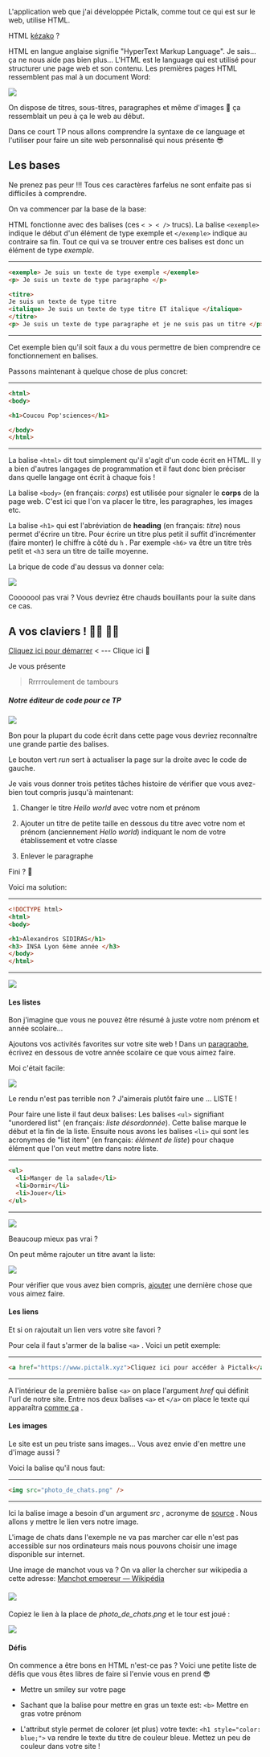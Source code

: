 L'application web que j'ai développée Pictalk, comme tout ce qui est sur le web, utilise HTML.

HTML [kézako](https://www.linternaute.fr/dictionnaire/fr/definition/quesaco/)  ?

HTML en langue anglaise signifie "HyperText Markup Language".  Je sais... ça ne nous aide pas bien plus... L'HTML est le language qui est utilisé pour structurer une page web et son contenu. Les premières pages HTML ressemblent pas mal à un document Word:

![](https://www.pierre-giraud.com/wp-content/uploads/2019/05/affichage-titres-h-html.png)

On dispose de titres, sous-titres, paragraphes et même d'images 🤩 ça ressemblait un peu à ça le web au début.

Dans ce court TP nous allons comprendre la syntaxe de ce language et l'utiliser pour faire un site web personnalisé qui nous présente 😎

## Les bases

Ne prenez pas peur !!! Tous ces caractères farfelus ne sont enfaite pas si difficiles à comprendre. 

On va commencer par la base de la base: 

HTML fonctionne avec des balises (ces `< > < />` trucs). La balise `<exemple>` indique le début d'un élément de type exemple  et `</exemple>` indique au contraire sa fin. Tout ce qui va se trouver entre ces balises est donc un élément de type *exemple*.

---
```html
<exemple> Je suis un texte de type exemple </exemple>
<p> Je suis un texte de type paragraphe </p>
```
```html
<titre>
Je suis un texte de type titre
<italique> Je suis un texte de type titre ET italique </italique>
</titre>
<p> Je suis un texte de type paragraphe et je ne suis pas un titre </p>
```
---
Cet exemple bien qu'il soit faux a du vous permettre de bien comprendre ce fonctionnement en balises.

Passons maintenant à quelque chose de plus concret: 

---
```html
<html>
<body>

<h1>Coucou Pop'sciences</h1>

</body>
</html>
```
---
La balise `<html>` dit tout simplement qu'il s'agit d'un code écrit en HTML. Il y a bien d'autres langages de programmation et il faut donc bien préciser dans quelle langage ont écrit à chaque fois !

La balise `<body>` (en français: *corps*)  est utilisée pour signaler le **corps** de la page web. C'est ici que l'on va placer le titre, les paragraphes, les images etc.

La balise `<h1>`  qui est l'abréviation de **heading** (en français: *titre*) nous permet d'écrire un titre. Pour écrire un titre plus petit il suffit d'incrémenter (faire monter) le chiffre à côté du `h` . Par exemple `<h6>` va être un titre très petit et `<h3` sera un titre de taille moyenne.

La brique de code d'au dessus va donner cela: 



![](/assets/img/2022-01-26-11-52-40-image.png)

 Cooooool pas vrai ? Vous devriez être chauds bouillants pour la suite dans ce cas.

## A vos claviers ! 👩‍💻 👨‍💻

[Cliquez ici pour démarrer](https://www.w3schools.com/html/tryit.asp?filename=tryhtml_elements) < --- Clique ici 🤗

Je vous présente

> Rrrrroulement de tambours

##### Notre éditeur de code pour ce TP

![](/assets/img/2022-01-26-14-44-15-image.png)

Bon pour la plupart du code écrit dans cette page vous devriez reconnaître une grande partie des balises.

Le bouton vert *run* sert à actualiser la page sur la droite avec le code de gauche.

Je vais vous donner trois petites tâches histoire de vérifier que vous avez-bien tout compris jusqu'à maintenant:

1. Changer le titre *Hello world* avec votre nom et prénom

2. Ajouter un titre de petite taille en dessous du titre avec votre nom et prénom (anciennement *Hello world*) indiquant le nom de votre établissement et votre classe

3. Enlever le paragraphe



Fini ? 🥳

Voici ma solution: 

---
```html
<!DOCTYPE html>
<html>
<body>

<h1>Alexandros SIDIRAS</h1>
<h3> INSA Lyon 6ème année </h3>
</body>
</html>

```
---
![](/assets/img/2022-01-26-14-40-36-image.png)

#### Les listes

Bon j'imagine que vous ne pouvez être résumé à juste votre nom prénom et année scolaire... 

Ajoutons vos activités favorites sur votre site web ! Dans un <u>paragraphe</u>, écrivez en dessous de votre année scolaire ce que vous aimez faire.

Moi c'était facile:

![](/assets/img/2022-01-26-14-41-52-image.png)

Le rendu n'est pas terrible non ? J'aimerais plutôt faire une ... LISTE !

Pour faire une liste il faut deux balises: Les balises `<ul>` signifiant "unordered list" (en français: *liste désordonnée*). Cette balise marque le début et la fin de la liste. Ensuite nous avons les balises `<li>` qui sont les acronymes de "list item" (en français: *élément de liste*) pour chaque élément que l'on veut mettre dans notre liste.

---
```html
<ul>
  <li>Manger de la salade</li>
  <li>Dormir</li>
  <li>Jouer</li>
</ul> 
```
---
![](/assets/img/2022-01-26-14-42-23-image.png)

Beaucoup mieux pas vrai ?

On peut même rajouter un titre avant la liste:

![](/assets/img/2022-01-26-14-43-07-image.png)

Pour vérifier que vous avez bien compris, <u>ajouter</u> une dernière chose que vous aimez faire.

#### Les liens

Et si on rajoutait un lien vers votre site favori ?

Pour cela il faut s'armer de la balise `<a>` . Voici un petit exemple:

---
```html
<a href="https://www.pictalk.xyz">Cliquez ici pour accéder à Pictalk</a>
```
---
A l'intérieur de la première balise `<a>` on place l'argument *href* qui définit l'url de notre site. Entre nos deux balises `<a>` et `</a>` on place le texte qui apparaîtra [comme ça]() .

#### Les images

Le site est un peu triste sans images... Vous avez envie d'en mettre une d'image aussi ?

Voici la balise qu'il nous faut:

---
```html
<img src="photo_de_chats.png" />
```
---
Ici la balise image a besoin d'un argument *src* , acronyme de <u>source</u> . Nous allons y mettre le lien vers notre image.

L'image de chats dans l'exemple ne va pas marcher car elle n'est pas accessible sur nos ordinateurs mais nous pouvons choisir une image disponible sur internet.

Une image de manchot vous va ? On va aller la chercher sur wikipedia a cette adresse: [Manchot empereur — Wikipédia](https://fr.wikipedia.org/wiki/Manchot_empereur)

#### ![](/Users/alex/Library/Application%20Support/marktext/images/2022-01-26-14-23-31-image.png)

Copiez le lien à la place de *photo_de_chats.png* et le tour est joué :

![](/assets/img/2022-01-26-14-43-47-image.png)

#### Défis

On commence a être bons en HTML n'est-ce pas ? Voici une petite liste de défis que vous êtes libres de faire si l'envie vous en prend 😎

- Mettre un smiley sur votre page

- Sachant que la balise pour mettre en gras un texte est: `<b>` Mettre en gras votre prénom

- L'attribut style permet de colorer (et plus) votre texte: `<h1 style="color: blue;">` va rendre le texte du titre de couleur bleue. Mettez un peu de couleur dans votre site !


